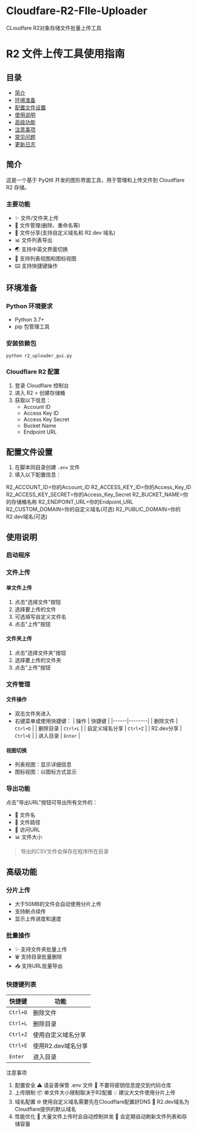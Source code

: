 # Cloudfare-R2-FIle-Uploader
CLoudfare R2对象存储文件批量上传工具


# R2 文件上传工具使用指南

## 目录
- [简介](#简介)
- [环境准备](#环境准备)
- [配置文件设置](#配置文件设置)
- [使用说明](#使用说明)
- [高级功能](#高级功能)
- [注意事项](#注意事项)
- [常见问题](#常见问题)
- [更新日志](#更新日志)

## 简介

这是一个基于 PyQt6 开发的图形界面工具，用于管理和上传文件到 Cloudflare R2 存储。

### 主要功能
- ✨ 文件/文件夹上传
- 📁 文件管理(删除、重命名等)
- 🔗 文件分享(支持自定义域名和 R2.dev 域名)
- 📊 文件列表导出
- 🌏 支持中英文界面切换
- 👀 支持列表视图和图标视图
- ⌨️ 支持快捷键操作

## 环境准备

### Python 环境要求
- Python 3.7+
- pip 包管理工具

### 安装依赖包

````
python r2_uploader_gui.py
````


### Cloudflare R2 配置
1. 登录 Cloudflare 控制台
2. 进入 R2 > 创建存储桶
3. 获取以下信息：
   - Account ID
   - Access Key ID
   - Access Key Secret
   - Bucket Name
   - Endpoint URL

## 配置文件设置

1. 在脚本同目录创建 `.env` 文件
2. 填入以下配置信息：


R2_ACCOUNT_ID=你的Account_ID
R2_ACCESS_KEY_ID=你的Access_Key_ID
R2_ACCESS_KEY_SECRET=你的Access_Key_Secret
R2_BUCKET_NAME=你的存储桶名称
R2_ENDPOINT_URL=你的Endpoint_URL
R2_CUSTOM_DOMAIN=你的自定义域名(可选)
R2_PUBLIC_DOMAIN=你的R2.dev域名(可选)



## 使用说明

### 启动程序



### 文件上传

#### 单文件上传
1. 点击"选择文件"按钮
2. 选择要上传的文件
3. 可选填写自定义文件名
4. 点击"上传"按钮

#### 文件夹上传
1. 点击"选择文件夹"按钮
2. 选择要上传的文件夹
3. 点击"上传"按钮

### 文件管理

#### 文件操作
- 双击文件夹进入
- 右键菜单或使用快捷键：
  | 操作 | 快捷键 |
  |------|--------|
  | 删除文件 | `Ctrl+D` |
  | 删除目录 | `Ctrl+L` |
  | 自定义域名分享 | `Ctrl+Z` |
  | R2.dev分享 | `Ctrl+E` |
  | 进入目录 | `Enter` |

#### 视图切换
- 列表视图：显示详细信息
- 图标视图：以图标方式显示

### 导出功能

点击"导出URL"按钮可导出所有文件的：
- 📝 文件名
- 📂 文件路径
- 🔗 访问URL
- 📊 文件大小

> 导出的CSV文件会保存在程序所在目录


## 高级功能

### 分片上传
- 大于50MB的文件会自动使用分片上传
- 支持断点续传
- 显示上传进度和速度

### 批量操作
- ✨ 支持文件夹批量上传
- 🗑️ 支持目录批量删除
- 📥 支持URL批量导出

### 快捷键列表
| 快捷键 | 功能 |
|--------|------|
| `Ctrl+D` | 删除文件 |
| `Ctrl+L` | 删除目录 |
| `Ctrl+Z` | 使用自定义域名分享 |
| `Ctrl+E` | 使用R2.dev域名分享 |
| `Enter`  | 进入目录 |



注意事项
1. 配置安全
⚠️ 请妥善保管 .env 文件
🚫 不要将密钥信息提交到代码仓库
2. 上传限制
📦 单文件大小限制取决于R2配置
💡 建议大文件使用分片上传
3. 域名配置
🌐 使用自定义域名需要先在Cloudflare配置好DNS
🔗 R2.dev域名为Cloudflare提供的默认域名
4. 性能优化
🚀 大量文件上传时会自动控制并发
🔄 会定期自动刷新文件列表和存储容量


  

